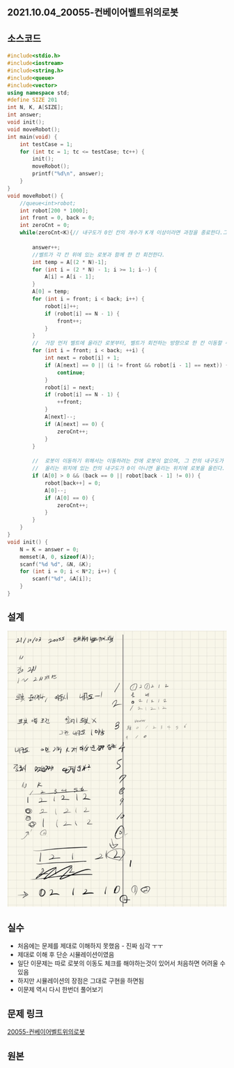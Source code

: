 ## 2021.10.04_20055-컨베이어벨트위의로봇

## 소스코드

```c++
#include<stdio.h>
#include<iostream>
#include<string.h>
#include<queue>
#include<vector>
using namespace std;
#define SIZE 201
int N, K, A[SIZE];
int answer;
void init();
void moveRobot();
int main(void) {
	int testCase = 1;
	for (int tc = 1; tc <= testCase; tc++) {
		init();
		moveRobot();
		printf("%d\n", answer);
	}
}
void moveRobot() {
	//queue<int>robot;
	int robot[200 * 1000];
	int front = 0, back = 0;
	int zeroCnt = 0;
	while(zeroCnt<K){//	내구도가 0인 칸의 개수가 K개 이상이라면 과정을 종료한다.그렇지 않다면 1번으로 돌아간다.

		answer++;
		//벨트가 각 칸 위에 있는 로봇과 함께 한 칸 회전한다.
		int temp = A[(2 * N)-1];
		for (int i = (2 * N) - 1; i >= 1; i--) {
			A[i] = A[i - 1];
		}
		A[0] = temp;
		for (int i = front; i < back; i++) {
			robot[i]++;
			if (robot[i] == N - 1) {
				front++;
			}
		}
		//	가장 먼저 벨트에 올라간 로봇부터, 벨트가 회전하는 방향으로 한 칸 이동할 수 있다면 이동한다.만약 이동할 수 없다면 가만히 있는다.
		for (int i = front; i < back; ++i) {
			int next = robot[i] + 1;
			if (A[next] == 0 || (i != front && robot[i - 1] == next)) {
				continue;
			}
			robot[i] = next;
			if (robot[i] == N - 1) {
				++front;
			}
			A[next]--;
			if (A[next] == 0) {
				zeroCnt++;
			}
		}
		
		//	로봇이 이동하기 위해서는 이동하려는 칸에 로봇이 없으며, 그 칸의 내구도가 1 이상 남아 있어야 한다.
		//	올리는 위치에 있는 칸의 내구도가 0이 아니면 올리는 위치에 로봇을 올린다.
		if (A[0] > 0 && (back == 0 || robot[back - 1] != 0)) {
			robot[back++] = 0;
			A[0]--;
			if (A[0] == 0) {
				zeroCnt++;
			}
		}
	}
}
void init() {
	N = K = answer = 0;
	memset(A, 0, sizeof(A));
	scanf("%d %d", &N, &K);
	for (int i = 0; i < N*2; i++) {
		scanf("%d", &A[i]);
	}
}
```

## 설계

![image-20211004172701158](2021.10.04_20055-컨베이어벨트위의로봇.assets/image-20211004172701158.png)

## 실수

- 처음에는 문제를 제대로 이해하지 못했음 - 진짜 심각 ㅜㅜ
- 제대로 이해 후 단순 시뮬레이션이였음
- 일단 이문제는 따로 로봇의 이동도 체크를 해야하는것이 있어서 처음하면 어려울 수 있음
- 하지만 시뮬레이션의 장점은 그대로 구현을 하면됨 
- 이문제 역시 다시 한번더 풀어보기

## 문제 링크

[20055-컨베이어벨트위의로봇](https://www.acmicpc.net/problem/20055)

## 원본

